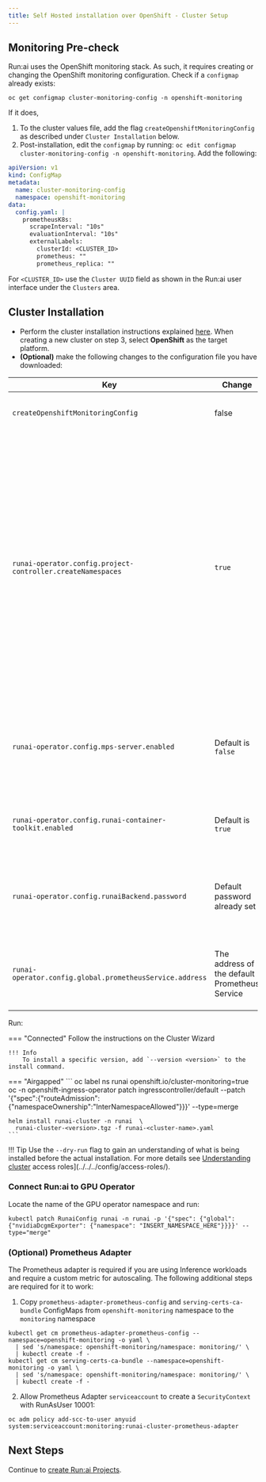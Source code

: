 ```yaml
---
title: Self Hosted installation over OpenShift - Cluster Setup
---
```


## Monitoring Pre-check 

Run:ai uses the OpenShift monitoring stack. As such, it requires creating or changing the OpenShift monitoring configuration. Check if a `configmap` already exists: 

```
oc get configmap cluster-monitoring-config -n openshift-monitoring
```

If it does,

1. To the cluster values file, add the flag `createOpenshiftMonitoringConfig` as described under `Cluster Installation` below. 
2. Post-installation, edit the `configmap` by running: `oc edit configmap cluster-monitoring-config -n openshift-monitoring`. Add the following:

``` YAML 
apiVersion: v1
kind: ConfigMap
metadata:
  name: cluster-monitoring-config
  namespace: openshift-monitoring
data:
  config.yaml: |
    prometheusK8s:
      scrapeInterval: "10s"
      evaluationInterval: "10s"
      externalLabels:
        clusterId: <CLUSTER_ID>
        prometheus: ""
        prometheus_replica: ""
```
For `<CLUSTER_ID>` use the `Cluster UUID` field as shown in the Run:ai user interface under the `Clusters` area.  

## Cluster Installation

* Perform the cluster installation instructions explained [here](../../../cluster-setup/cluster-install/#step-3-install-runai). When creating a new cluster on step 3, select __OpenShift__ as the target platform.
* __(Optional)__ make the following changes to the configuration file you have downloaded:


|  Key     |  Change  | Description |
|----------|----------|-------------| 
| `createOpenshiftMonitoringConfig` | false | see Monitoring Pre-check above. | 
| `runai-operator.config.project-controller.createNamespaces` |  `true` | Set to `false` if unwilling to provide Run:ai the ability to create namespaces, or would want to create namespaces manually rather than use the Run:ai convention of `runai-<PROJECT-NAME>`. When set to `false`, will require an additional [manual step](project-management.md) when creating new Run:ai Projects. | 
| `runai-operator.config.mps-server.enabled` | Default is `false` | Allow the use of __NVIDIA MPS__. MPS is useful with _Inference_ workloads. Requires [extra permissions](../preparations/#cluster-installation) | 
| `runai-operator.config.runai-container-toolkit.enabled` | Default is `true` | Controls the usage of __Fractions__. Requires [extra permissions](../preparations/#cluster-installation) | 
| `runai-operator.config.runaiBackend.password` | Default password already set  | admin@run.ai password. Need to change only if you have changed the password [here](../backend/#other-changes-to-perform) | 
| `runai-operator.config.global.prometheusService.address` | The address of the default Prometheus Service | If you installed your own custom Prometheus Service, change to its' address |


<!-- | `runai-operator.config.project-controller.createRoleBindings` |  `true` | Automatically assign Users to Projects. Set to `false` if unwilling to provide Run:ai the ability to set _RoleBinding_. When set to `false`, will require an additional [manual step](project-management.md) when adding or removing users from Projects.  |  -->


<!-- 
admission-controller:
  args:
    runaiFractionalMinAllocationEnforcementBytes: 1000000  
-->

Run:


=== "Connected"
    Follow the instructions on the Cluster Wizard
    
    !!! Info
        To install a specific version, add `--version <version>` to the install command.


=== "Airgapped"
    ```
    oc label ns runai openshift.io/cluster-monitoring=true
    oc -n openshift-ingress-operator patch ingresscontroller/default --patch '{"spec":{"routeAdmission":{"namespaceOwnership":"InterNamespaceAllowed"}}}' --type=merge

    helm install runai-cluster -n runai  \ 
      runai-cluster-<version>.tgz -f runai-<cluster-name>.yaml  
    ```

!!! Tip
    Use the  `--dry-run` flag to gain an understanding of what is being installed before the actual installation. For more details see [Understanding cluster](../../../config/access-roles/) access roles](../../../config/access-roles/).


### Connect Run:ai to GPU Operator

Locate the name of the GPU operator namespace and run:

```
kubectl patch RunaiConfig runai -n runai -p '{"spec": {"global": {"nvidiaDcgmExporter": {"namespace": "INSERT_NAMESPACE_HERE"}}}}' --type="merge"
```

### (Optional) Prometheus Adapter 
The Prometheus adapter is required if you are using Inference workloads and require a custom metric for autoscaling. The following additional steps are required for it to work:

1. Copy `prometheus-adapter-prometheus-config` and `serving-certs-ca-bundle` ConfigMaps from `openshift-monitoring` namespace to the `monitoring` namespace
```
kubectl get cm prometheus-adapter-prometheus-config --namespace=openshift-monitoring -o yaml \
  | sed 's/namespace: openshift-monitoring/namespace: monitoring/' \
  | kubectl create -f -
kubectl get cm serving-certs-ca-bundle --namespace=openshift-monitoring -o yaml \
  | sed 's/namespace: openshift-monitoring/namespace: monitoring/' \
  | kubectl create -f -
```
2. Allow Prometheus Adapter `serviceaccount` to create a `SecurityContext` with RunAsUser 10001:
```
oc adm policy add-scc-to-user anyuid system:serviceaccount:monitoring:runai-cluster-prometheus-adapter
```





## Next Steps

Continue to [create Run:ai Projects](project-management.md).
